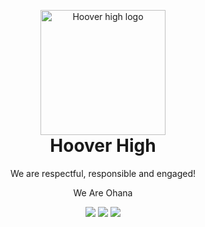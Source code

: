 <p align="center" style="margin-bottom: 0px !important;">
  <img width="200" src="https://cdn.hooverhigh.ml/images/hooverhightornado.png" alt="Hoover high logo" align="center">
</p>
<h1 align="center" style="margin-top: 0px;">Hoover High</h1>
<p align="center">We are respectful, responsible and engaged!</p>
<p align="center">We Are Ohana</p>
<p align="center" style="margin-bottom: 0px !important;">
  <a href="https://hooverhs.org" alt="HooverHighWebsite">
    <img src="https://link.hooverhigh.ml/ghhhw" /></a>
  <a href="https://thetornadotimes.net/" alt="Tornado Times Website">
    <img src="https://link.hooverhigh.ml/ghttbtn" /></a>
  <a href="https://link.hooverhigh.ml/hhinsta" alt="Instagram">
    <img src="https://link.hooverhigh.ml/ghhhi" /></a>
</p>
<!--<div align="center">
  <h2 align="left" style="margin-top: 0px;">Projects:</h2>
</div>-->
<!--<p align="center" style="margin-bottom: 0px !important;">
  <a href="https://github.com/HooverHigh/QuestAppLauncher">
    <img src="media/buttons/mb-rn.png" alt="QuestAppLauncher" align="center">
  </a>
</p>-->

<!---------------------------------------------------------------------------->

[Button Hover]: https://img.shields.io/badge/Hover_Over_Me!-37a779?style=for-the-badge
[Button Click]: https://img.shields.io/badge/Click_Me!-37a779?style=for-the-badge
[Button Icon]: https://img.shields.io/badge/Installation-EF2D5E?style=for-the-badge&logoColor=white&logo=DocuSign

[Link]: # 'Link with example title.'

<!--[![Button Icon]][Link]-->
